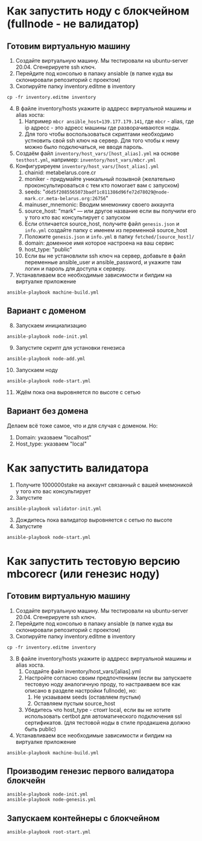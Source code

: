 # Как запустить ноду с блокчейном (fullnode - не валидатор)
## Готовим виртуальную машину
1. Создайте виртуальную машину. Мы тестировали на ubuntu-server 20.04. Сгенерируете ssh ключ.
2. Перейдите под консолью в папаку ansiable (в папке куда вы склонировали репозиторий с проектом)
3. Скопируйте папку inventory.editme в inventory
```
cp -fr inventory.editme inventory
```
4. В файле inventory/hosts укажите ip аддресс виртуальной машины и alias хоста:
   1. Например `mbcr ansible_host=139.177.179.141`, где `mbcr` - alias, где ip адресс - это адресс машины где разворачиваются ноды.
   2. Для того чтобы воспользоваться скриптами необходимо устновить свой ssh ключ на сервер. Для того чтобы к нему можно было подключаться, не вводя пароль.
5. Создаём файл `inventory/host_vars/[host_alias].yml` на основе `testhost.yml`, например: `inventory/host_vars/mbcr.yml`
6. Конфигуриреуем `inventory/host_vars/[host_alias].yml`
   1. chainid: metabelarus.core.cr
   2. moniker - придумайте уникальный позывной (желательно проконсультироваться с тем кто помогает вам с запуском) 
   3. seeds: "`d6d5f2085565073badf1c811386d96fe72d78029@node-mark.cr.meta-belarus.org:26756`"
   4. mainuser_mnemonic: Вводим мнемонику своего аккаунта
   5.  source_host: "mark" — или другое название если вы получили его у того кто вас консультирует с запуском
      1. Если отличается source_host, получите файл `genesis.json` и `info.yml` создайте папку с именем из переменной source_host 
      2. Положите `genesis.json` и `info.yml` в папку `fetched/[source_host]/`
   6. domain: доменное имя которое настроена на ваш сервис
   7. host_type: "public"
   8. Если вы не установлили ssh ключ на сервер, добавьте в файл переменные ansible_user и ansible_password, и укажите там логин и пароль для доступа к серверу.
7. Устанавливаем все необходимые зависимости и билдим на виртуалке приложение
```
ansible-playbook machine-build.yml
```
## Вариант с доменом
8. Запускаем инициализацию
```
ansible-playbook node-init.yml
```
9. Запустите скрипт для установки генезиса
```
ansible-playbook node-add.yml
```
10. Запускаем ноду
```
ansible-playbook node-start.yml
```
11. Ждём пока она выровняется по высоте с сетью
## Вариант без домена
Делаем всё тоже самое, что и для случая с доменом. Но:
1. Domain: указваем "localhost"
2. Host_type: указваем "local"

# Как запустить валидатора
1. Получите 1000000stake на аккаунт связанный с вашей мнемоникой у того кто вас консультирует
2. Запустите
```
ansible-playbook validator-init.yml
```
3. Дождитесь пока валидатор выровняется с сетью по высоте
4. Запустите
```
ansible-playbook node-start.yml
```

# Как запустить тестовую версию mbcorecr (или генезис ноду)

## Готовим виртуальную машину
1. Создайте виртуальную машину. Мы тестировали на ubuntu-server 20.04. Сгенерируете ssh ключ.
2. Перейдите под консолью в папаку ansiable (в папке куда вы склонировали репозиторий с проектом)
3. Скопируйте папку inventory.editme в inventory
```
cp -fr inventory.editme inventory
```
3. В файле inventory/hosts укажите ip аддресс виртуальной машины и alias хоста.
   1. Создайте файл inventory/host_vars/[alias].yml
   2. Настройте согласно своим предпочтениям (если вы запускаете тестовую ноду аналогичную проду, то настраиваем все как описано в разделе настройки fullnode), но:
      1. Не укзаываем seeds (оставляем пустым)
      2. Оставляем пустым source_host
   3. Убедитесь что host_type - стоит local, если вы не хотите использовать certbot для автоматического подключения ssl сертификатов. (для тестовой ноды в стиле продакшена должно быть public)
4. Устанавливаем все необходимые зависимости и билдим на виртуалке приложение
```
ansible-playbook machine-build.yml
```
## Производим генезис первого валидатора блокчейн
```
ansible-playbook node-init.yml
ansible-playbook node-genesis.yml
```
## Запускаем контейнеры с блокчейном
```
ansible-playbook root-start.yml
```